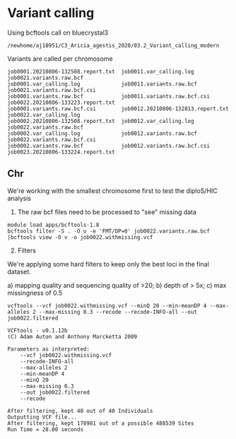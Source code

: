 # Variant calling

Using bcftools call on bluecrystal3

```
/newhome/aj18951/C3_Aricia_agestis_2020/03.2_Variant_calling_modern

```

Variants are called per chromosome
```
job0001.20210806-132508.report.txt  job0011.var_calling.log             job0021.variants.raw.bcf
job0001.var_calling.log             job0011.variants.raw.bcf            job0021.variants.raw.bcf.csi
job0001.variants.raw.bcf            job0011.variants.raw.bcf.csi        job0022.20210806-133223.report.txt
job0001.variants.raw.bcf.csi        job0012.20210806-132813.report.txt  job0022.var_calling.log
job0002.20210806-132508.report.txt  job0012.var_calling.log             job0022.variants.raw.bcf
job0002.var_calling.log             job0012.variants.raw.bcf            job0022.variants.raw.bcf.csi
job0002.variants.raw.bcf            job0012.variants.raw.bcf.csi        job0023.20210806-133224.report.txt
```

## Chr 

We're working with the smallest chromosome first to test the diploS/HIC analysis

1. The raw bcf files need to be processed to "see" missing data
```
module load apps/bcftools-1.8
bcftools filter -S . -O u -e 'FMT/DP=0' job0022.variants.raw.bcf |bcftools view -O v -o job0022.withmissing.vcf
```

2. Filters

We're applying some hard filters to keep only the best loci in the final dataset. 

a) mapping quality and sequencing quality of >20; b) depth of > 5x; c) max missingness of 0.5
```
vcftools --vcf job0022.withmissing.vcf --minQ 20 --min-meanDP 4 --max-alleles 2 --max-missing 0.3 --recode --recode-INFO-all --out job0022.filtered

VCFtools - v0.1.12b
(C) Adam Auton and Anthony Marcketta 2009

Parameters as interpreted:
	--vcf job0022.withmissing.vcf
	--recode-INFO-all
	--max-alleles 2
	--min-meanDP 4
	--minQ 20
	--max-missing 0.3
	--out job0022.filtered
	--recode

After filtering, kept 40 out of 40 Individuals
Outputting VCF file...
After filtering, kept 178981 out of a possible 488539 Sites
Run Time = 28.00 seconds

```


